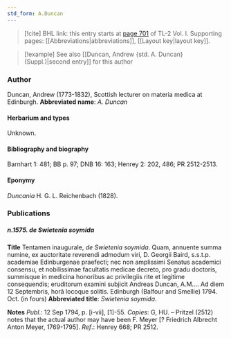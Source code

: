 ```yaml
---
std_form: A.Duncan
---
```


> [!cite] BHL link: this entry starts at [page 701](https://www.biodiversitylibrary.org/page/33120832) of TL-2 Vol. I.
> Supporting pages: [[Abbreviations|abbreviations]], [[Layout key|layout key]].

> [!example] See also [[Duncan, Andrew {std. A. Duncan} (Suppl.)|second entry]] for this author

### Author

Duncan, Andrew (1773-1832), Scottish lecturer on materia medica at Edinburgh. 
**Abbreviated name**: *A. Duncan*

#### Herbarium and types

Unknown.

#### Bibliography and biography

Barnhart 1: 481; BB p. 97; DNB 16: 163; Henrey 2: 202, 486; PR 2512-2513.

#### Eponymy

*Duncania* H. G. L. Reichenbach (1828).

### Publications

##### n.1575. de Swietenia soymida

**Title**
Tentamen inaugurale, *de Swietenia soymida*. Quam, annuente summa numine, ex auctoritate reverendi admodum viri, D. Georgii Baird, s.s.t.p. academiae Edinburgenae praefecti; nec non amplissimi Senatus academici consensu, et nobilissimae facultatis medicae decreto, pro gradu doctoris, summisque in medicina honoribus ac privilegiis rite et legitime consequendis; eruditorum examini subjicit Andreas Duncan, A.M.... Ad diem 12 Septembris, horâ locoque solitis. Edinburgh (Balfour and Smellie) 1794. Oct. (in fours)
**Abbreviated title**: *Swietenia soymida*.

**Notes**
*Publ*.: 12 Sep 1794, p. \[i-vii\], \[1\]-55. *Copies*: G, HU. – Pritzel (2512) notes that the actual author may have been F. Meyer \[? Friedrich Albrecht Anton Meyer, 1769-1795\].
*Ref*.: Henrey 668; PR 2512.

